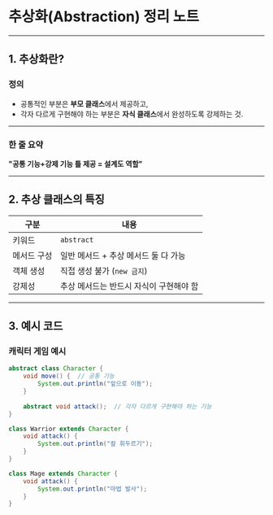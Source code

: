 # 추상화(Abstraction) 정리 노트

---

## 1. 추상화란?

### 정의
- 공통적인 부분은 **부모 클래스**에서 제공하고,  
- 각자 다르게 구현해야 하는 부분은 **자식 클래스**에서 완성하도록 강제하는 것.

---

### 한 줄 요약
**"공통 기능+강제 기능 틀 제공 = 설계도 역할"**

---

## 2. 추상 클래스의 특징

| 구분 | 내용 |
|---|---|
| 키워드 | `abstract` |
| 메서드 구성 | 일반 메서드 + 추상 메서드 둘 다 가능 |
| 객체 생성 | 직접 생성 불가 (`new 금지`) |
| 강제성 | 추상 메서드는 반드시 자식이 구현해야 함 |

---

## 3. 예시 코드

### 캐릭터 게임 예시
```java
abstract class Character {
    void move() {  // 공통 기능
        System.out.println("앞으로 이동");
    }
    
    abstract void attack();  // 각자 다르게 구현해야 하는 기능
}

class Warrior extends Character {
    void attack() {
        System.out.println("칼 휘두르기");
    }
}

class Mage extends Character {
    void attack() {
        System.out.println("마법 발사");
    }
}